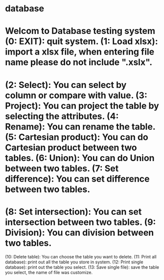 # database

Welcom to Database testing system
(0:  EXIT): quit system.
(1:  Load xlsx): import a xlsx file, when entering file name please do not include ".xslx".
================================================================================================
(2:  Select): You can select by column or compare with value.
(3:  Project): You can project the table by selecting the attributes.
(4:  Rename): You can rename the table.
(5:  Cartesian product): You can do Cartesian product between two tables.
(6:  Union): You can do Union between two tables.
(7:  Set difference): You can set difference between two tables.
================================================================================================
(8:  Set intersection): You can set intersection between two tables.
(9:  Division): You can division between two tables.
================================================================================================
(10: Delete table): You can choose the table you want to delete.
(11: Print all database): print out all the table you store in system.
(12: Print single database): print out the table you select.
(13: Save single file): save the table you select, the name of file was customize.